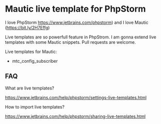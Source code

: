 # Mautic live template  for PhpStorm

I love PhpStorm https://www.jetbrains.com/phpstorm) and I love Mautic (https://bit.ly/2H7Effg)

Live templates are so powerfull feature in PhpStrom. I am gonna extend live templates with some Mautic snippets. Pull requests are welcome.

Live templates for Mautic:

- mtc_config_subscriber

## FAQ

What are live templates?

https://www.jetbrains.com/help/phpstorm/settings-live-templates.html

How to import live templates?

https://www.jetbrains.com/help/phpstorm/sharing-live-templates.html
